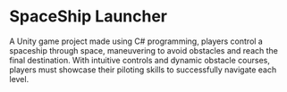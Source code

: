 # SpaceShip Launcher

A Unity game project made using C# programming, players control a spaceship through space, maneuvering to avoid obstacles and reach the final destination. With intuitive controls and dynamic obstacle courses, players must showcase their piloting skills to successfully navigate each level.
